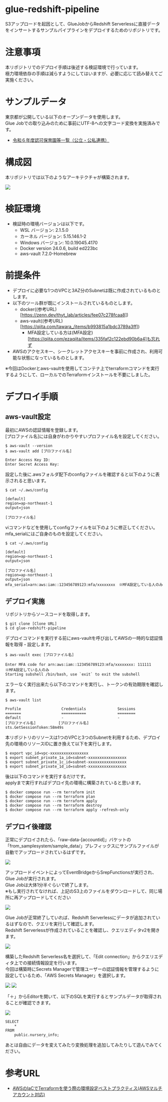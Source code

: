# glue-redshift-pipeline
S3アップロードを起因として、GlueJobからRedshift Serverlessに直接データをインサートするサンプルパイプラインをデプロイするためのリポジトリです。


# 注意事項
本リポジトリでのデプロイ手順は後述する検証環境で行っています。<br>
極力環境依存の手順は減らすようにしてはいますが、必要に応じて読み替えてご実施ください。


# サンプルデータ
東京都が公開している以下のオープンデータを使用します。<br>
Glue Jobでの取り込みのために事前にUTF-8への文字コード変換を実施済みです。

- [令和６年度認可保育園等一覧（公立・公私連携）](https://catalog.data.metro.tokyo.lg.jp/dataset/t132047d0000000013/resource/1d98fdef-39ac-4e64-a96f-51b63c9907a0)


# 構成図
本リポジトリでは以下のようなアーキテクチャが構築されます。

![](img/glue-redshift-pipeline_v2.png)


# 検証環境
- 検証時の環境バージョンは以下です。
  - WSL バージョン: 2.1.5.0
  - カーネル バージョン: 5.15.146.1-2
  - Windows バージョン: 10.0.19045.4170
  - Docker version 24.0.6, build ed223bc
  - aws-vault 7.2.0-Homebrew

# 前提条件
- デプロイに必要な1つのVPCと3AZ分のSubnetは既に作成されているものとします。
- 以下のツール群が既にインストールされているものとします。
  - docker((参考URL)[https://zenn.dev/thyt_lab/articles/fee07c278fcaa8])
  - aws-vault((参考URL)[https://qiita.com/tawara_/items/b993815a1bdc3789a3ff])
    - MFA設定している方は(MFA設定)[https://qiita.com/ezaqiita/items/335faf2c122ebd90b6a4]も忘れず
- AWSのアクセスキー、シークレットアクセスキーを事前に作成され、利用可能な状態になっているものとします。

※今回はDockerとaws-vaultを使用してコンテナ上でterraformコマンドを実行するようにして、ローカルでのTerraformインストールを不要にしました。<br>

# デプロイ手順
## aws-vault設定
最初にAWSの認証情報を登録します。<br>
[プロファイル名]には自身がわかりやすいプロファイル名を設定してください。

```
$ aws-vault --version
$ aws-vault add [プロファイル名]

Enter Access Key ID: 
Enter Secret Access Key:
```

設定した後に.awsフォルダ配下のconfigファイルを確認すると以下のように表示されると思います。

```
$ cat ~/.aws/config

[default]
region=ap-northeast-1
output=json

[プロファイル名]
```

viコマンドなどを使用してconfigファイルを以下のように修正してください。<br>
mfa_serialにはご自身のものを設定してください。

```
$ cat ~/.aws/config

[default]
region=ap-northeast-1
output=json

[プロファイル名]
region=ap-northeast-1
output=json
mfa_serial=arn:aws:iam::123456789123:mfa/xxxxxxxx　※MFA設定している人のみ
```

## デプロイ実施
リポジトリからソースコードを取得します。

```
$ git clone [Clone URL]
$ cd glue-redshift-pipeline
```

デプロイコマンドを実行する前にaws-vaultを呼び出してAWSの一時的な認証情報を取得・設定します。

```
$ aws-vault exec [プロファイル名]

Enter MFA code for arn:aws:iam::123456789123:mfa/xxxxxxxx: 111111　※MFA設定している人のみ
Starting subshell /bin/bash, use `exit` to exit the subshell
```

エラーなく実行出来たら以下のコマンドを実行し、トークンの有効期限を確認します。

```
$ aws-vault list

Profile                  Credentials              Sessions
=======                  ===========              ========
default                  -                        -
[プロファイル名]          [プロファイル名]         sts.GetSessionToken:58m49s
```

本リポジトリのリソースは1つのVPCと3つのSubnetを利用するため、デプロイ先の環境のリソースIDに置き換えて以下を実行します。

```
$ export vpc_id=vpc-xxxxxxxxxxxxxxxxx
$ export subnet_private_1a_id=subnet-xxxxxxxxxxxxxxxxx
$ export subnet_private_1c_id=subnet-xxxxxxxxxxxxxxxxx
$ export subnet_private_1d_id=subnet-xxxxxxxxxxxxxxxxx
```

後は以下のコマンドを実行するだけです。<br>
applyまで実行すればデプロイ先の環境に構築されていると思います。

```
$ docker compose run --rm terraform init
$ docker compose run --rm terraform plan
$ docker compose run --rm terraform apply
$ docker compose run --rm terraform destroy
$ docker compose run --rm terraform apply -refresh-only
```

## デプロイ後確認
正常にデプロイされたら、「raw-data-[accountid]」バケットの「from_samplesystem/sample_data/」プレフィックスにサンプルファイルが自動でアップロードされているはずです。

![](img/s3_file.png)

アップロードイベントによってEventBridgeからSrepFunctionsが実行され、Glue Jobが実行されます。<br>
Glue Jobは大体1分半ぐらいで終了します。<br>
※もし実行されてなければ、上記のS3上のファイルをダウンロードして、同じ場所に再アップロードしてください

![](img/glue_job_result.png)

Glue Jobが正常終了していれば、Redshift Serverlessにデータが追加されているはずなので、クエリを実行して確認します。<br>
Redshift Serverlessが作成されていることを確認し、クエリエディタv2を開きます。

![](img/redshift_serverless.png)

構築したRedshift Serverless名を選択して、「Edit connection」からクエリエディタ上での接続情報設定を行います。<br>
今回は構築時にSecrets Managerで管理ユーザーの認証情報を管理するように設定しているため、「AWS Secrets Manager」を選択します。

![](img/redshift_query_editorv2.png)
![](img/redshift_query_editorv2_secretsmanager.png)

「＋」からEditorを開いて、以下のSQLを実行するとサンプルデータが取得されることが確認できます。

![](img/redshift_serverless_query.png)

```
SELECT
    *
FROM
    public.nursery_info;
```

あとは自由にデータを変えてみたり変換処理を追加してみたりして遊んでみてください。

# 参考URL
- [AWSのIaCでTerraformを使う際の環境設定ベストプラクティス(AWSマルチアカウント対応)](https://zenn.dev/himekoh/articles/202209021116)
